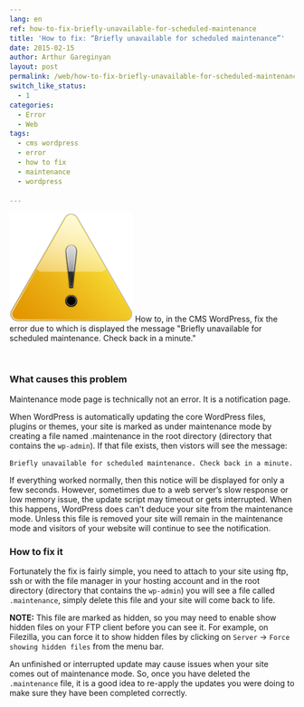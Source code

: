 ```yaml
---
lang: en
ref: how-to-fix-briefly-unavailable-for-scheduled-maintenance
title: 'How to fix: “Briefly unavailable for scheduled maintenance”'
date: 2015-02-15
author: Arthur Gareginyan
layout: post
permalink: /web/how-to-fix-briefly-unavailable-for-scheduled-maintenance.html
switch_like_status:
  - 1
categories:
  - Error
  - Web
tags:
  - cms wordpress
  - error
  - how to fix
  - maintenance
  - wordpress

---
```


![thumb](/images/thumbnail/error.png)
How to, in the CMS WordPress, fix the error due to which is displayed the message "Briefly unavailable for scheduled maintenance. Check back in a minute."

<br>

### What causes this problem

Maintenance mode page is technically not an error. It is a notification page.

When WordPress is automatically updating the core WordPress files, plugins or themes, your site is marked as under maintenance mode by creating a file named .maintenance in the root directory (directory that contains the `wp-admin`). If that file exists, then vistors will see the message: 

	Briefly unavailable for scheduled maintenance. Check back in a minute.

If everything worked normally, then this notice will be displayed for only a few seconds. However, sometimes due to a web server’s slow response or low memory issue, the update script may timeout or gets interrupted. When this happens, WordPress does can't deduce your site from the maintenance mode. Unless this file is removed your site will remain in the maintenance mode and visitors of your website will continue to see the notification.


### How to fix it

Fortunately the fix is fairly simple, you need to attach to your site using ftp, ssh or with the file manager in your hosting account and in the root directory (directory that contains the `wp-admin`) you will see a file called `.maintenance`, simply delete this file and your site will come back to life.

**NOTE:** This file are marked as hidden, so you may need to enable show hidden files on your FTP client before you can see it. For example, on Filezilla, you can force it to show hidden files by clicking on `Server` -&gt; `Force showing hidden files` from the menu bar.

An unfinished or interrupted update may cause issues when your site comes out of maintenance mode. So, once you have deleted the `.maintenance` file, it is a good idea to re-apply the updates you were doing to make sure they have been completed correctly.
